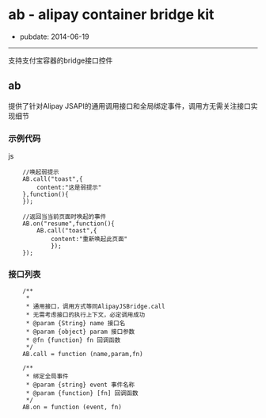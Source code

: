 # ab - alipay container bridge kit
- pubdate: 2014-06-19

----
支持支付宝容器的bridge接口控件

## ab
提供了针对Alipay JSAPI的通用调用接口和全局绑定事件，调用方无需关注接口实现细节


### 示例代码
js
```
    //唤起弱提示
	AB.call("toast",{
	    content:"这是弱提示"
	},function(){
	});

    //返回当当前页面时唤起的事件
	AB.on("resume",function(){
	    AB.call("toast",{
	        content:"重新唤起此页面"
	        });
	});

```


### 接口列表

```
	/**
	 *
	 * 通用接口，调用方式等同AlipayJSBridge.call
	 * 无需考虑接口的执行上下文，必定调用成功
	 * @param {String} name 接口名
	 * @param {object} param 接口参数
	 * @fn {function} fn 回调函数
	 */
	AB.call = function (name,param,fn)

	/**
     * 绑定全局事件
     * @param {string} event 事件名称
     * @param {function} [fn] 回调函数
     */
    AB.on = function (event, fn)

```
